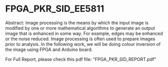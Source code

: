 # FPGA_PKR_SID_EE5811

Abstract:
Image processing is the means by which the input
image is modified by one or more mathematical
algorithms to generate an output image that is
enhanced in some way. For example, edges may be
enhanced or the noise reduced. Image processing is
often used to prepare images prior to analysis. In the
following work, we will be doing colour inversion
of the image using FPGA and Arduino board.


For Full Report, please check this pdf file: "FPGA_PKR_SID_REPORT.pdf"
